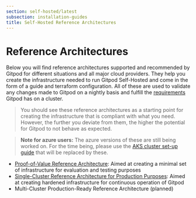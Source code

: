 ```yaml
---
section: self-hosted/latest
subsection: installation-guides
title: Self-Hosted Reference Architectures
---
```


<script context="module">
  export const prerender = true;
</script>

# Reference Architectures

Below you will find reference architectures supported and recommended by Gitpod for different situations and all major cloud providers. They help you create the infrastructure needed to run Gitpod Self-Hosted and come in the form of a guide and terraform configuration. All of these are used to validate any changes made to Gitpod on a nightly basis and fulfill the [requirements](../latest/cluster-requirements) Gitpod has on a cluster.

> You should see these reference architectures as a starting point for creating the infrastructure that is compliant with what you need. However, the further you deviate from them, the higher the potential for Gitpod to not behave as expected.

> **Note for azure users:** The azure versions of these are still being worked on. For the time being, please use the [AKS cluster set-up guide](https://github.com/gitpod-io/gitpod-microsoft-aks-guide) that will be replaced by these.

- [Proof-of-Value Reference Architecture](./reference-architecture/proof-of-value): Aimed at creating a minimal set of infrastructure for evaluation and testing purposes
- [Single-Cluster Reference Architecture for Production Purposes](./reference-architecture/single-cluster-ref-arch): Aimed at creating hardened infrastructure for continuous operation of Gitpod
- Multi-Cluster Production-Ready Reference Architecture (planned)
